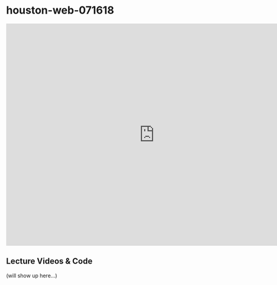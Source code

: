 # houston-web-071618

<iframe src="https://calendar.google.com/calendar/embed?src=flatironschool.com_d04anuaclrilk2bfksk9eu0h9k%40group.calendar.google.com&ctz=America%2FChicago" style="border: 0" width="800" height="600" frameborder="0" scrolling="no"></iframe>

## Lecture Videos & Code

(will show up here...)
